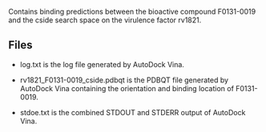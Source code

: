 Contains binding predictions between the bioactive compound F0131-0019 and the cside search space on the virulence factor rv1821.

## Files

- log.txt is the log file generated by AutoDock Vina.

- rv1821_F0131-0019_cside.pdbqt is the PDBQT file generated by AutoDock Vina containing the orientation and binding location of F0131-0019.

- stdoe.txt is the combined STDOUT and STDERR output of AutoDock Vina.


